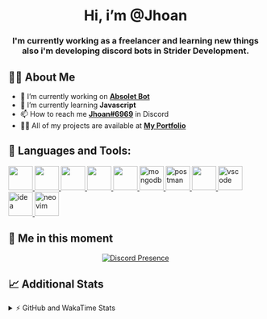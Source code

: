 <h1 align="center">Hi, i’m @Jhoan</h1>
<h3 align="center">I'm currently working as a freelancer and learning new things also i'm developing discord bots in Strider Development.</h3>

## 🙋‍♂️ About Me

- 🔭 I’m currently working on **[Absolet Bot](https://strider.cloud)**
- 🌱 I’m currently learning **Javascript**
- 📫 How to reach me **[Jhoan#6969](https://jhoan.monster/)** in Discord
- 👨‍💻 All of my projects are available at **[My Portfolio](https://jhoan.monster)**

## 🚀 Languages and Tools:
<p align="left"> 
    <a href="https://developer.mozilla.org/en-US/docs/Web/JavaScript" target="_blank"> <img src="https://img.icons8.com/color/48/000000/javascript.png" width="48" height="48"/> </a> 
    <a href="https://www.w3.org/html/" target="_blank"> <img src="https://img.icons8.com/color/48/000000/html-5.png" width="48" height="48"/> </a> 
    <a href="https://www.w3schools.com/css/" target="_blank"> <img src="https://img.icons8.com/color/48/000000/css3.png" width="48" height="48"/> </a> 
    <a href="https://getbootstrap.com" target="_blank"> <img src="https://img.icons8.com/color/48/000000/bootstrap.png" width="48" height="48"/> </a> 
    <a href="https://nodejs.org" target="_blank"> <img src="https://i.imgur.com/XX8lvL7.png" width="48" height="48"/> </a> 
    <a href="https://www.mongodb.com/" target="_blank"> <img src="https://i.imgur.com/nRtS3AN.png" alt="mongodb" width="48" height="48"/> </a> 
    <a href="https://postman.com" target="_blank"> <img src="https://www.vectorlogo.zone/logos/getpostman/getpostman-icon.svg" alt="postman" width="48" height="48"/> </a>   
    <a href="https://git-scm.com/" target="_blank"> <img src="https://img.icons8.com/color/48/000000/git.png" width="48" height="48"/> </a> 
    <a href="https://code.visualstudio.com" target="_blank" > <img src="https://upload.wikimedia.org/wikipedia/commons/thumb/9/9a/Visual_Studio_Code_1.35_icon.svg/2048px-Visual_Studio_Code_1.35_icon.svg.png" alt="vscode" width="48" height="48"> </a>
    <a href="https://www.jetbrains.com/es-es/idea/" target="_blank" > <img src="https://resources.jetbrains.com/storage/products/intellij-idea/img/meta/intellij-idea_logo_300x300.png" alt="idea" width="48" height="48"> </a>
    <a href="https://neovim.io" target="_blank"> <img src="https://icons.iconarchive.com/icons/papirus-team/papirus-apps/512/nvim-icon.png" alt="neovim" width="48" height="48"/> </a>
</p>
  
## 👤 Me in this moment
<p align="center">
    <a href="https://discord.com/users/852617426591154177" target="_blank" rel="nofollow">
        <img src="https://lanyard-profile-readme.vercel.app/api/852617426591154177?idleMessage=Probably%20coding%20Absolet..." alt="Discord Presence" align="center">
    </a>
</p>

## 📈 Additional Stats
<details>
    <summary>⚡ GitHub and WakaTime Stats</summary>
    <br/>

<!--START_SECTION:waka-->
![Code Time](http://img.shields.io/badge/Code%20Time-185%20hrs%2058%20mins-blue)

**🐱 My GitHub Data** 

> 🏆 501 Contributions in the Year 2022
 > 
> 📦 43.1 kB Used in GitHub's Storage 
 > 
> 💼 Opted to Hire
 > 
> 📜 4 Public Repositories 
 > 
> 🔑 12 Private Repositories  
 > 
**I'm a Night 🦉** 

```text
🌞 Morning    44 commits     ██░░░░░░░░░░░░░░░░░░░░░░░   8.92% 
🌆 Daytime    195 commits    ██████████░░░░░░░░░░░░░░░   39.55% 
🌃 Evening    220 commits    ███████████░░░░░░░░░░░░░░   44.62% 
🌙 Night      34 commits     █░░░░░░░░░░░░░░░░░░░░░░░░   6.9%

```
📅 **I'm Most Productive on Saturday** 

```text
Monday       72 commits     ███░░░░░░░░░░░░░░░░░░░░░░   14.6% 
Tuesday      90 commits     ████░░░░░░░░░░░░░░░░░░░░░   18.26% 
Wednesday    93 commits     ████░░░░░░░░░░░░░░░░░░░░░   18.86% 
Thursday     37 commits     ██░░░░░░░░░░░░░░░░░░░░░░░   7.51% 
Friday       28 commits     █░░░░░░░░░░░░░░░░░░░░░░░░   5.68% 
Saturday     110 commits    █████░░░░░░░░░░░░░░░░░░░░   22.31% 
Sunday       63 commits     ███░░░░░░░░░░░░░░░░░░░░░░   12.78%

```


📊 **This Week I Spent My Time On** 

```text
⌚︎ Time Zone: America/Bogota

💬 Programming Languages: 
JavaScript               21 hrs 58 mins      ██████████████████░░░░░░░   72.75% 
EJS                      6 hrs 6 mins        █████░░░░░░░░░░░░░░░░░░░░   20.21% 
YAML                     34 mins             ░░░░░░░░░░░░░░░░░░░░░░░░░   1.9% 
Text                     30 mins             ░░░░░░░░░░░░░░░░░░░░░░░░░   1.66% 
Python                   14 mins             ░░░░░░░░░░░░░░░░░░░░░░░░░   0.8%

🔥 Editors: 
VS Code                  29 hrs 59 mins      ████████████████████████░   99.27% 
Neovim                   13 mins             ░░░░░░░░░░░░░░░░░░░░░░░░░   0.73%

🐱‍💻 Projects: 
Fium Web                 13 hrs 16 mins      ███████████░░░░░░░░░░░░░░   43.95% 
Strider System           7 hrs 25 mins       ██████░░░░░░░░░░░░░░░░░░░   24.56% 
Staff Bot                4 hrs 24 mins       ███░░░░░░░░░░░░░░░░░░░░░░   14.6% 
Cloudly                  1 hr 35 mins        █░░░░░░░░░░░░░░░░░░░░░░░░   5.28% 
Fium Bot                 1 hr 6 mins         █░░░░░░░░░░░░░░░░░░░░░░░░   3.66%

💻 Operating System: 
Linux                    30 hrs 12 mins      █████████████████████████   100.0%

```

**I Mostly Code in JavaScript** 

```text
JavaScript               9 repos             ████████████████░░░░░░░░░   64.29% 
Java                     2 repos             ███░░░░░░░░░░░░░░░░░░░░░░   14.29% 
SCSS                     1 repo              █░░░░░░░░░░░░░░░░░░░░░░░░   7.14% 
TypeScript               1 repo              █░░░░░░░░░░░░░░░░░░░░░░░░   7.14% 
CSS                      1 repo              █░░░░░░░░░░░░░░░░░░░░░░░░   7.14%

```



 Last Updated on 09/06/2022 05:37:08 UTC
<!--END_SECTION:waka-->
</details>
